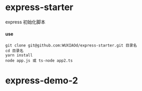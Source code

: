 # express-starter 
express 初始化脚本

#### use

```
git clone git@github.com:WUXIAOd/express-starter.git 目录名
cd 目录名
yarn install
node app.js 或 ts-node app2.ts
```
# express-demo-2
